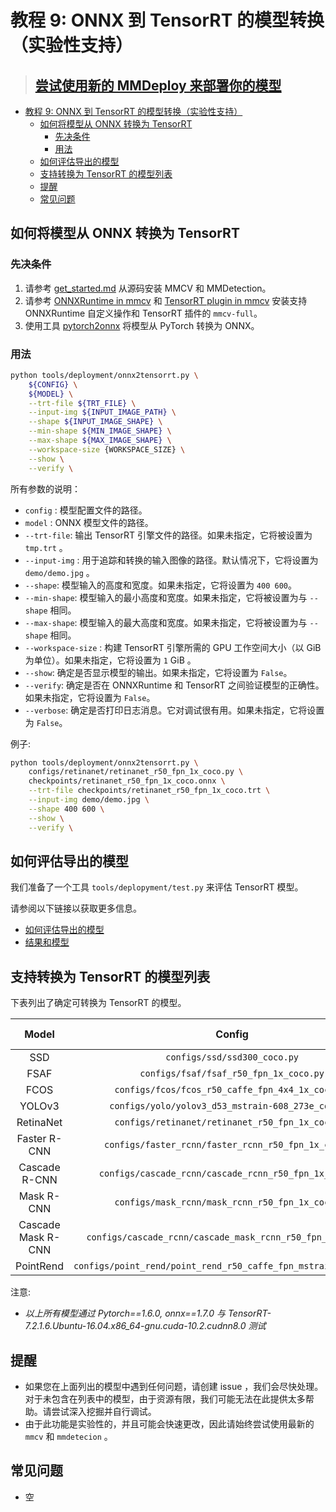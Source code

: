 # 教程 9: ONNX 到 TensorRT 的模型转换（实验性支持）


> ## [尝试使用新的 MMDeploy 来部署你的模型](https://mmdeploy.readthedocs.io/)

<!-- TOC -->

- [教程 9: ONNX 到 TensorRT 的模型转换（实验性支持）](#教程-9-onnx-到-tensorrt-的模型转换实验性支持)
  - [如何将模型从 ONNX 转换为 TensorRT](#如何将模型从%20ONNX%20转换为%20TensorRT)
    - [先决条件](#先决条件)
    - [用法](#用法)
  - [如何评估导出的模型](#如何评估导出的模型)
  - [支持转换为 TensorRT 的模型列表](#支持转换为%20TensorRT%20的模型列表)
  - [提醒](#提醒)
  - [常见问题](#常见问题)

<!-- TOC -->

## 如何将模型从 ONNX 转换为 TensorRT

### 先决条件

1. 请参考 [get_started.md](https://mmdetection.readthedocs.io/en/latest/get_started.html) 从源码安装 MMCV 和 MMDetection。
2. 请参考 [ONNXRuntime in mmcv](https://mmcv.readthedocs.io/en/latest/deployment/onnxruntime_op.html) 和 [TensorRT plugin in mmcv](https://github.com/open-mmlab/mmcv/blob/master/docs/en/deployment/tensorrt_plugin.md/) 安装支持 ONNXRuntime 自定义操作和 TensorRT 插件的 `mmcv-full`。
3. 使用工具 [pytorch2onnx](https://mmdetection.readthedocs.io/en/latest/tutorials/pytorch2onnx.html) 将模型从 PyTorch 转换为 ONNX。

### 用法

```bash
python tools/deployment/onnx2tensorrt.py \
    ${CONFIG} \
    ${MODEL} \
    --trt-file ${TRT_FILE} \
    --input-img ${INPUT_IMAGE_PATH} \
    --shape ${INPUT_IMAGE_SHAPE} \
    --min-shape ${MIN_IMAGE_SHAPE} \
    --max-shape ${MAX_IMAGE_SHAPE} \
    --workspace-size {WORKSPACE_SIZE} \
    --show \
    --verify \
```

所有参数的说明：

- `config` : 模型配置文件的路径。
- `model` : ONNX 模型文件的路径。
- `--trt-file`: 输出 TensorRT 引擎文件的路径。如果未指定，它将被设置为 `tmp.trt` 。
- `--input-img` : 用于追踪和转换的输入图像的路径。默认情况下，它将设置为 `demo/demo.jpg` 。
- `--shape`: 模型输入的高度和宽度。如果未指定，它将设置为 `400 600`。
- `--min-shape`: 模型输入的最小高度和宽度。如果未指定，它将被设置为与 `--shape` 相同。
- `--max-shape`: 模型输入的最大高度和宽度。如果未指定，它将被设置为与 `--shape` 相同。
- `--workspace-size` : 构建 TensorRT 引擎所需的 GPU 工作空间大小（以 GiB 为单位）。如果未指定，它将设置为 `1` GiB 。
- `--show`: 确定是否显示模型的输出。如果未指定，它将设置为 `False`。
- `--verify`: 确定是否在 ONNXRuntime 和 TensorRT 之间验证模型的正确性。如果未指定，它将设置为 `False`。
- `--verbose`: 确定是否打印日志消息。它对调试很有用。如果未指定，它将设置为 `False`。

例子:

```bash
python tools/deployment/onnx2tensorrt.py \
    configs/retinanet/retinanet_r50_fpn_1x_coco.py \
    checkpoints/retinanet_r50_fpn_1x_coco.onnx \
    --trt-file checkpoints/retinanet_r50_fpn_1x_coco.trt \
    --input-img demo/demo.jpg \
    --shape 400 600 \
    --show \
    --verify \
```

## 如何评估导出的模型

我们准备了一个工具 `tools/deplopyment/test.py` 来评估 TensorRT 模型。

请参阅以下链接以获取更多信息。

- [如何评估导出的模型](pytorch2onnx.md#how-to-evaluate-the-exported-models)
- [结果和模型](pytorch2onnx.md#results-and-models)

## 支持转换为 TensorRT 的模型列表

下表列出了确定可转换为 TensorRT 的模型。

|    Model     |                        Config                        | Dynamic Shape | Batch Inference | Note  |
| :----------: | :--------------------------------------------------: | :-----------: | :-------------: | :---: |
|     SSD      |             `configs/ssd/ssd300_coco.py`             |       Y       |        Y        |       |
|     FSAF     |        `configs/fsaf/fsaf_r50_fpn_1x_coco.py`        |       Y       |        Y        |       |
|     FCOS     |   `configs/fcos/fcos_r50_caffe_fpn_4x4_1x_coco.py`   |       Y       |        Y        |       |
|    YOLOv3    |  `configs/yolo/yolov3_d53_mstrain-608_273e_coco.py`  |       Y       |        Y        |       |
|  RetinaNet   |   `configs/retinanet/retinanet_r50_fpn_1x_coco.py`   |       Y       |        Y        |       |
| Faster R-CNN | `configs/faster_rcnn/faster_rcnn_r50_fpn_1x_coco.py` |       Y       |        Y        |       |
| Cascade R-CNN| `configs/cascade_rcnn/cascade_rcnn_r50_fpn_1x_coco.py` |   Y    |   Y        |       |
|  Mask R-CNN  |   `configs/mask_rcnn/mask_rcnn_r50_fpn_1x_coco.py`   |       Y       |        Y        |       |
| Cascade Mask R-CNN  |   `configs/cascade_rcnn/cascade_mask_rcnn_r50_fpn_1x_coco.py`   |       Y       |        Y        |       |
|  PointRend   | `configs/point_rend/point_rend_r50_caffe_fpn_mstrain_1x_coco.py` |   Y    |   Y        |       |

注意:

- *以上所有模型通过 Pytorch==1.6.0, onnx==1.7.0 与 TensorRT-7.2.1.6.Ubuntu-16.04.x86_64-gnu.cuda-10.2.cudnn8.0 测试*

## 提醒

- 如果您在上面列出的模型中遇到任何问题，请创建 issue ，我们会尽快处理。对于未包含在列表中的模型，由于资源有限，我们可能无法在此提供太多帮助。请尝试深入挖掘并自行调试。
- 由于此功能是实验性的，并且可能会快速更改，因此请始终尝试使用最新的 `mmcv` 和 `mmdetecion` 。

## 常见问题

- 空
